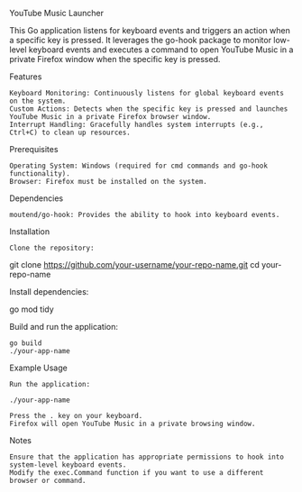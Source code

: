 YouTube Music Launcher 

This Go application listens for keyboard events and triggers an action when a specific key is pressed. It leverages the go-hook package to monitor low-level keyboard events and executes a command to open YouTube Music in a private Firefox window when the specific  key is pressed.


Features

    Keyboard Monitoring: Continuously listens for global keyboard events on the system.
    Custom Actions: Detects when the specific key is pressed and launches YouTube Music in a private Firefox browser window.
    Interrupt Handling: Gracefully handles system interrupts (e.g., Ctrl+C) to clean up resources.

Prerequisites

    Operating System: Windows (required for cmd commands and go-hook functionality).
    Browser: Firefox must be installed on the system.

Dependencies

    moutend/go-hook: Provides the ability to hook into keyboard events.

Installation

    Clone the repository:

git clone https://github.com/your-username/your-repo-name.git
cd your-repo-name

Install dependencies:

go mod tidy

Build and run the application:

    go build
    ./your-app-name

Example Usage

    Run the application:

    ./your-app-name

    Press the . key on your keyboard.
    Firefox will open YouTube Music in a private browsing window.

Notes

    Ensure that the application has appropriate permissions to hook into system-level keyboard events.
    Modify the exec.Command function if you want to use a different browser or command.

